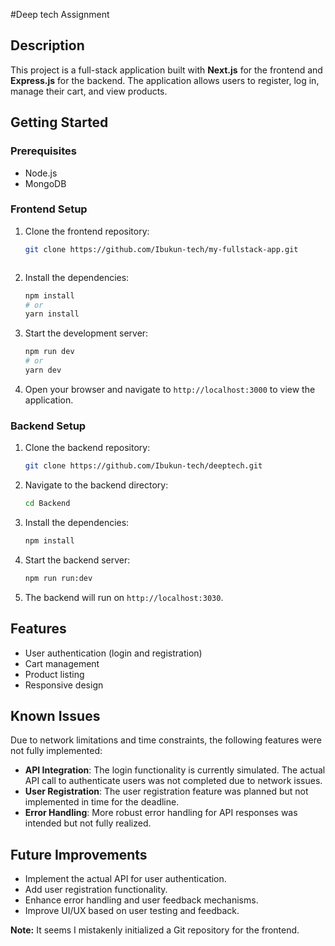 #Deep tech Assignment

## Description
This project is a full-stack application built with **Next.js** for the frontend and **Express.js** for the backend. The application allows users to register, log in, manage their cart, and view products.

## Getting Started

### Prerequisites
- Node.js 
- MongoDB 
### Frontend Setup

1. Clone the frontend repository:
   ```bash
   git clone https://github.com/Ibukun-tech/my-fullstack-app.git
   ```

   ```
2. Install the dependencies:
   ```bash
   npm install
   # or
   yarn install
   ```

3. Start the development server:
   ```bash
   npm run dev
   # or
   yarn dev
   ```

4. Open your browser and navigate to `http://localhost:3000` to view the application.

### Backend Setup

1. Clone the backend repository:
   ```bash
   git clone https://github.com/Ibukun-tech/deeptech.git
   ```
2. Navigate to the backend directory:
   ```bash
   cd Backend
   ```
3. Install the dependencies:
   ```bash
   npm install
   ```

4. Start the backend server:
   ```bash
   npm run run:dev
   ```

5. The backend will run on `http://localhost:3030`.

## Features
- User authentication (login and registration)
- Cart management
- Product listing
- Responsive design

## Known Issues
Due to network limitations and time constraints, the following features were not fully implemented:
- **API Integration**: The login functionality is currently simulated. The actual API call to authenticate users was not completed due to network issues.
- **User Registration**: The user registration feature was planned but not implemented in time for the deadline.
- **Error Handling**: More robust error handling for API responses was intended but not fully realized.

## Future Improvements
- Implement the actual API for user authentication.
- Add user registration functionality.
- Enhance error handling and user feedback mechanisms.
- Improve UI/UX based on user testing and feedback.

**Note:** It seems I mistakenly initialized a Git repository for the frontend.



